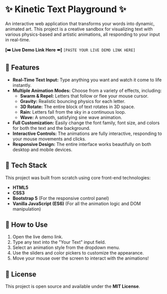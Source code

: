 # ✨ Kinetic Text Playground ✨

An interactive web application that transforms your words into dynamic, animated art. This project is a creative sandbox for visualizing text with various physics-based and artistic animations, all responding to your input in real-time.

**[➡️ Live Demo Link Here ⬅️]** `[PASTE YOUR LIVE DEMO LINK HERE]`



## 🎨 Features

- **Real-Time Text Input:** Type anything you want and watch it come to life instantly.
- **Multiple Animation Modes:** Choose from a variety of effects, including:
  - **Swarm & Repel:** Letters that follow or flee your mouse cursor.
  - **Gravity:** Realistic bouncing physics for each letter.
  - **3D Rotate:** The entire block of text rotates in 3D space.
  - **Rain:** Letters fall from the sky in a continuous loop.
  - **Wave:** A smooth, satisfying sine wave animation.
- **Full Customization:** Easily change the font family, font size, and colors for both the text and the background.
- **Interactive Controls:** The animations are fully interactive, responding to your mouse movements and clicks.
- **Responsive Design:** The entire interface works beautifully on both desktop and mobile devices.

## 🚀 Tech Stack

This project was built from scratch using core front-end technologies:

- **HTML5**
- **CSS3**
- **Bootstrap 5** (For the responsive control panel)
- **Vanilla JavaScript (ES6)** (For all the animation logic and DOM manipulation)

## 🔧 How to Use

1.  Open the live demo link.
2.  Type any text into the "Your Text" input field.
3.  Select an animation style from the dropdown menu.
4.  Use the sliders and color pickers to customize the appearance.
5.  Move your mouse over the screen to interact with the animations!

## 📜 License

This project is open source and available under the **MIT License**.
